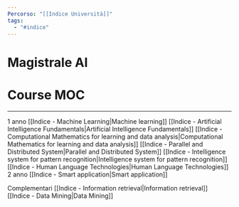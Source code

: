 ```yaml
---
Percorso: "[[Indice Università]]"
tags:
  - "#indice"
---
```

# Magistrale AI

# Course MOC
---
 
1 anno
	[[Indice - Machine Learning|Machine learning]]
	[[Indice - Artificial Intelligence Fundamentals|Artificial Intelligence Fundamentals]]
	[[Indice - Computational Mathematics for learning and data analysis|Computational Mathematics for learning and data analysis]]
	[[Indice - Parallel and Distributed System|Parallel and Distributed System]]
	[[Indice - Intelligence system for pattern recognition|Intelligence system for pattern recognition]]
	[[Indice - Human Language Technologies|Human Language Technologies]]
2 anno
	[[Indice - Smart application|Smart application]]

Complementari
	[[Indice - Information retrieval|Information retrieval]] 
	[[Indice - Data Mining|Data Mining]]